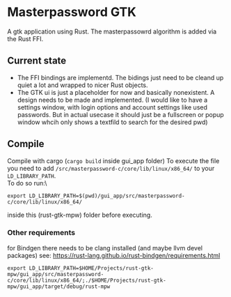 # Masterpassword GTK
A gtk application using Rust. The masterpassowrd algorithm is added via the Rust FFI.

## Current state
 - The FFI bindings are implementd. The bidings just need to be cleand up quiet a lot and wrapped to nicer Rust objects.
 - The GTK ui is just a placeholder for now and basically nonexistent. A design needs to be made and implemented. (I would like to have a settings window, with login options and account settings like used passwords. But in actual usecase it should just be a fullscreen or popup window whcih only shows a textfild to search for the desired pwd)

## Compile
Compile with cargo (`cargo build` inside gui_app folder)
To execute the file you need to add `/src/masterpassword-c/core/lib/linux/x86_64/` to your `LD_LIBRARY_PATH`.\
To do so run:\
```
export LD_LIBRARY_PATH=$(pwd)/gui_app/src/masterpassword-c/core/lib/linux/x86_64/
```
inside this (rust-gtk-mpw) folder before executing.
### Other requirements
for Bindgen there needs to be clang installed (and maybe llvm devel packages) see: https://rust-lang.github.io/rust-bindgen/requirements.html
```
export LD_LIBRARY_PATH=$HOME/Projects/rust-gtk-mpw/gui_app/src/masterpassword-c/core/lib/linux/x86_64/;./$HOME/Projects/rust-gtk-mpw/gui_app/target/debug/rust-mpw
```